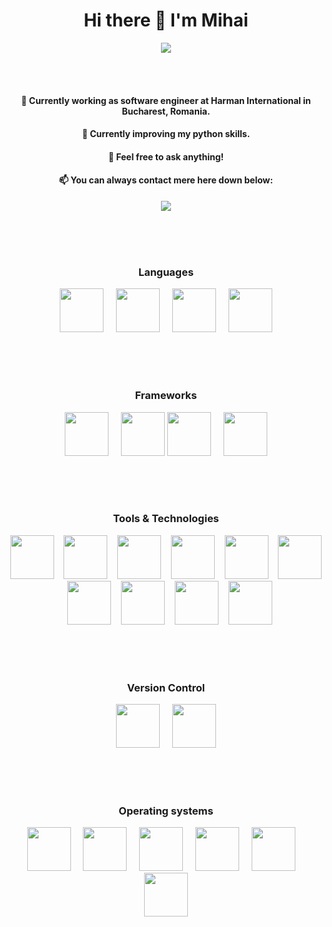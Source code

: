  <h1 align="center">Hi there 👋 I'm Mihai</h1>
 
 <div align="center">
  <img src="https://komarev.com/ghpvc/?username=pentr32&color=blueviolet" />
 </div>


<br><br>

<div align="center">
 <h4> 🔭 Currently working as software engineer at Harman International in Bucharest, Romania. </h4>
 <h4> 🌱 Currently improving my python skills. </h4>
 <h4> 💬 Feel free to ask anything! </h4>
 <h4> 📫 You can always contact mere here down below: </h4>

 <a target="_blank" href="https://www.linkedin.com/in/robert-iulian-zaharia-63758a223/">
    <img src="https://raw.githubusercontent.com/pentr32/pentr32/main/IMAGINE.PNG" />
 </a>
</div>




<!-- ![Anurag's GitHub stats](https://github-readme-stats.vercel.app/api?username=pentr32&show_icons=true&theme=tokyonight) -->

<br><br><br>

<div align="center">
 <h3> Languages </h3>
 
 <img src="https://cdn.jsdelivr.net/gh/devicons/devicon/icons/csharp/csharp-original.svg" width="70" height="70" /> &nbsp;&nbsp;&nbsp; <img src="https://cdn.jsdelivr.net/gh/devicons/devicon/icons/cplusplus/cplusplus-original.svg" widht="70" height="70" /> &nbsp;&nbsp;&nbsp; <img src="https://cdn.jsdelivr.net/gh/devicons/devicon/icons/python/python-original-wordmark.svg" width="70" height="70" /> &nbsp;&nbsp;&nbsp; <img src="https://cdn.jsdelivr.net/gh/devicons/devicon/icons/embeddedc/embeddedc-original-wordmark.svg" width="70" height="70" />
 
 <br><br><br>
 
 <h3> Frameworks </h3>
 
 <img src="https://cdn.jsdelivr.net/gh/devicons/devicon/icons/vuejs/vuejs-original-wordmark.svg" width="70" height="70" /> &nbsp;&nbsp;&nbsp; <img
src="https://raw.githubusercontent.com/detain/svg-logos/780f25886640cef088af994181646db2f6b1a3f8/svg/xamarin.svg" width="70" height="70" />  <img src="https://cdn.jsdelivr.net/gh/devicons/devicon/icons/jquery/jquery-original-wordmark.svg" width="70" height="70" /> &nbsp;&nbsp;&nbsp; <img src="https://cdn.jsdelivr.net/gh/devicons/devicon/icons/dotnetcore/dotnetcore-original.svg" width="70" height="70" />
 
 <br><br><br>
 
 <h3> Tools & Technologies </h3>
 
 <img src="https://cdn.jsdelivr.net/gh/devicons/devicon/icons/arduino/arduino-original-wordmark.svg" width="70" height="70" /> &nbsp;&nbsp; <img src="https://cdn.jsdelivr.net/gh/devicons/devicon/icons/visualstudio/visualstudio-plain.svg" width="70" height="70" /> &nbsp;&nbsp; <img src="https://cdn.jsdelivr.net/gh/devicons/devicon/icons/figma/figma-original.svg" width="70" height="70" /> &nbsp;&nbsp; <img src="https://cdn.jsdelivr.net/gh/devicons/devicon/icons/pycharm/pycharm-original.svg" width="70" height="70" /> &nbsp;&nbsp;  <img src="https://cdn.jsdelivr.net/gh/devicons/devicon/icons/azure/azure-original.svg" width="70" height="70" /> &nbsp;&nbsp; <img src="https://cdn.jsdelivr.net/gh/devicons/devicon/icons/mysql/mysql-original-wordmark.svg" width="70" height="70" /> &nbsp;&nbsp; <img src="https://cdn.jsdelivr.net/gh/devicons/devicon/icons/microsoftsqlserver/microsoftsqlserver-plain-wordmark.svg" width="70" height="70" /> &nbsp;&nbsp; <img src="https://cdn.jsdelivr.net/gh/devicons/devicon/icons/kubernetes/kubernetes-plain-wordmark.svg" width="70" height="70" /> &nbsp;&nbsp; <img src="https://cdn.jsdelivr.net/gh/devicons/devicon/icons/docker/docker-original-wordmark.svg" width="70" height="70" /> &nbsp;&nbsp; <img
src="https://camo.githubusercontent.com/93b32389bf746009ca2370de7fe06c3b5146f4c99d99df65994f9ced0ba41685/68747470733a2f2f7777772e766563746f726c6f676f2e7a6f6e652f6c6f676f732f676574706f73746d616e2f676574706f73746d616e2d69636f6e2e737667" width="70" height="70" />

  
 <br><br><br>
 
 <h3> Version Control </h3>
 
 <img src="https://cdn.jsdelivr.net/gh/devicons/devicon/icons/github/github-original-wordmark.svg" width="70" height="70" /> &nbsp;&nbsp;&nbsp; <img src="https://cdn.jsdelivr.net/gh/devicons/devicon/icons/gitlab/gitlab-original-wordmark.svg" width="70" height="70" />
 
 <br><br><br>
 
 <h3> Operating systems </h3>
 
  <img src="https://cdn.jsdelivr.net/gh/devicons/devicon/icons/linux/linux-original.svg" width="70" height="70" /> &nbsp;&nbsp;&nbsp; <img src="https://cdn.jsdelivr.net/gh/devicons/devicon/icons/raspberrypi/raspberrypi-original.svg" width="70" height="70" /> &nbsp;&nbsp;&nbsp; <img src="https://cdn.jsdelivr.net/gh/devicons/devicon/icons/centos/centos-original.svg" width="70" height="70" /> &nbsp;&nbsp;&nbsp; <img src="https://cdn.jsdelivr.net/gh/devicons/devicon/icons/ubuntu/ubuntu-plain-wordmark.svg" width="70" height="70" /> &nbsp;&nbsp;&nbsp; <img src="https://cdn.jsdelivr.net/gh/devicons/devicon/icons/debian/debian-plain-wordmark.svg" width="70" height="70" /> &nbsp;&nbsp;&nbsp; <img src="https://cdn.jsdelivr.net/gh/devicons/devicon/icons/windows8/windows8-original.svg" width="70" height="70" /> 
 

 </div>
